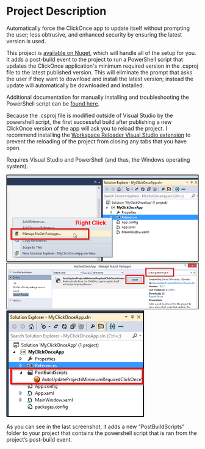 # Project Description

Automatically force the ClickOnce app to update itself without prompting the user; less obtrusive, and enhanced security by ensuring the latest version is used.

This project is [available on Nuget](https://nuget.org/packages/AutoUpdateProjectsMinimumRequiredClickOnceVersion), which will handle all of the setup for you.  It adds a post-build event to the project to run a PowerShell script that updates the ClickOnce application's minimum required version in the .csproj file to the latest published version. This will eliminate the prompt that asks the user if they want to download and install the latest version; instead the update will automatically be downloaded and installed.

Additional documentation for manually installing and troubleshooting the PowerShell script can be [found here](docs/Documentation.md).

Because the .csproj file is modified outside of Visual Studio by the powershell script, the first successful build after publishing a new ClickOnce version of the app will ask you to reload the project. I recommend installing the [Workspace Reloader Visual Studio extension](http://visualstudiogallery.msdn.microsoft.com/6705affd-ca37-4445-9693-f3d680c92f38) to prevent the reloading of the project from closing any tabs that you have open.

Requires Visual Studio and PowerShell (and thus, the Windows operating system).

![](docs/Images/NavigateToManageNugetPackages.png)
![](docs/Images/InstallPackageWindow.png)
![](docs/Images/FileAddedToProject.png)

As you can see in the last screenshot, it adds a new “PostBuildScripts” folder to your project that contains the powershell script that is ran from the project’s post-build event.
